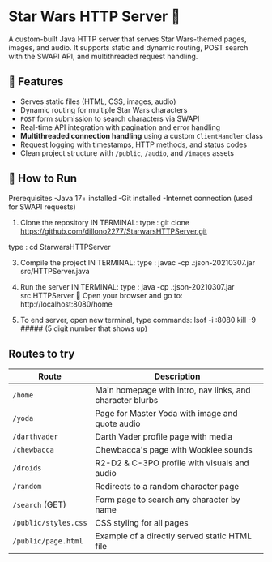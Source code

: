 # Star Wars HTTP Server 🚀

A custom-built Java HTTP server that serves Star Wars-themed pages, images, and audio. It supports static and dynamic routing, POST search with the SWAPI API, and multithreaded request handling.

## 🚀 Features
- Serves static files (HTML, CSS, images, audio)
- Dynamic routing for multiple Star Wars characters
- `POST` form submission to search characters via SWAPI
- Real-time API integration with pagination and error handling
- **Multithreaded connection handling** using a custom `ClientHandler` class
- Request logging with timestamps, HTTP methods, and status codes
- Clean project structure with `/public`, `/audio`, and `/images` assets


## 🧪 How to Run

Prerequisites
-Java 17+ installed
-Git installed
-Internet connection (used for SWAPI requests)

1. Clone the repository
IN TERMINAL:
type : git clone https://github.com/dillono2277/StarwarsHTTPServer.git

type : cd StarwarsHTTPServer

3. Compile the project
IN TERMINAL:
type : javac -cp .:json-20210307.jar src/HTTPServer.java

5. Run the server
IN TERMINAL:
type : java -cp .:json-20210307.jar src.HTTPServer
🔗 Open your browser and go to:
http://localhost:8080/home

6. To end server, open new terminal, type commands:
   lsof -i :8080
   kill -9 #####
   (5 digit number that shows up)



## Routes to try
| Route                | Description                                                  |
|----------------------|--------------------------------------------------------------|
| `/home`              | Main homepage with intro, nav links, and character blurbs    |
| `/yoda`              | Page for Master Yoda with image and quote audio              |
| `/darthvader`        | Darth Vader profile page with media                          |
| `/chewbacca`         | Chewbacca's page with Wookiee sounds                         |
| `/droids`            | R2-D2 & C-3PO profile with visuals and audio                 |
| `/random`            | Redirects to a random character page                         |
| `/search` (GET)      | Form page to search any character by name                    |
| `/public/styles.css` | CSS styling for all pages                                    |
| `/public/page.html`  | Example of a directly served static HTML file                |

